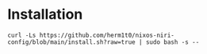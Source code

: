 # Installation

```shell
curl -Ls https://github.com/herm1t0/nixos-niri-config/blob/main/install.sh?raw=true | sudo bash -s --
```
